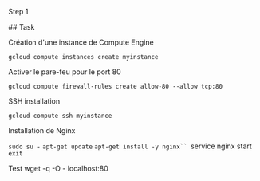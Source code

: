 Step 1

## Task

Création d'une instance de Compute Engine

`gcloud compute instances create myinstance`

Activer le pare-feu pour le port 80

`gcloud compute firewall-rules create allow-80 --allow tcp:80`

SSH installation

`gcloud compute ssh myinstance`

Installation de Nginx

`sudo su -` 
`apt-get update`
`apt-get install -y nginx``
`service nginx start
`exit`

Test
wget -q -O - localhost:80